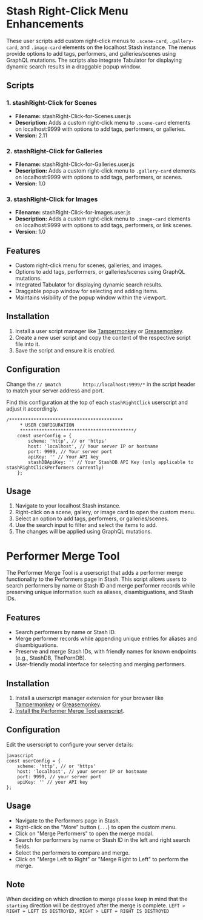 # Stash Right-Click Menu Enhancements

These user scripts add custom right-click menus to `.scene-card`, `.gallery-card`, and `.image-card` elements on the localhost Stash instance. The menus provide options to add tags, performers, and galleries/scenes using GraphQL mutations. The scripts also integrate Tabulator for displaying dynamic search results in a draggable popup window.

## Scripts

### 1. stashRight-Click for Scenes

- **Filename:** stashRight-Click-for-Scenes.user.js
- **Description:** Adds a custom right-click menu to `.scene-card` elements on localhost:9999 with options to add tags, performers, or galleries.
- **Version:** 2.11

### 2. stashRight-Click for Galleries

- **Filename:** stashRight-Click-for-Galleries.user.js
- **Description:** Adds a custom right-click menu to `.gallery-card` elements on localhost:9999 with options to add tags, performers, or scenes.
- **Version:** 1.0

### 3. stashRight-Click for Images

- **Filename:** stashRight-Click-for-Images.user.js
- **Description:** Adds a custom right-click menu to `.image-card` elements on localhost:9999 with options to add tags, performers, or link scenes.
- **Version:** 1.0

## Features

- Custom right-click menu for scenes, galleries, and images.
- Options to add tags, performers, or galleries/scenes using GraphQL mutations.
- Integrated Tabulator for displaying dynamic search results.
- Draggable popup window for selecting and adding items.
- Maintains visibility of the popup window within the viewport.

## Installation

1. Install a user script manager like [Tampermonkey](https://www.tampermonkey.net/) or [Greasemonkey](https://www.greasespot.net/).
2. Create a new user script and copy the content of the respective script file into it.
3. Save the script and ensure it is enabled.

## Configuration

Change the `// @match        http://localhost:9999/*` in the script header to match your server address and port.

Find this configuration at the top of each `stashRightClick` userscript and adjust it accordingly.

```
/******************************************
     * USER CONFIGURATION
     ******************************************/
    const userConfig = {
        scheme: 'http', // or 'https'
        host: 'localhost', // Your server IP or hostname
        port: 9999, // Your server port
        apiKey: '' // Your API key
        stashDBApiKey: '' // Your StashDB API Key (only applicable to stashRightClickPerformers currently)
    };
```
## Usage

1. Navigate to your localhost Stash instance.
2. Right-click on a scene, gallery, or image card to open the custom menu.
3. Select an option to add tags, performers, or galleries/scenes.
4. Use the search input to filter and select the items to add.
5. The changes will be applied using GraphQL mutations.


# Performer Merge Tool

The Performer Merge Tool is a userscript that adds a performer merge functionality to the Performers page in Stash. This script allows users to search performers by name or Stash ID and merge performer records while preserving unique information such as aliases, disambiguations, and Stash IDs.

## Features

- Search performers by name or Stash ID.
- Merge performer records while appending unique entries for aliases and disambiguations.
- Preserve and merge Stash IDs, with friendly names for known endpoints (e.g., StashDB, ThePornDB).
- User-friendly modal interface for selecting and merging performers.

## Installation

1. Install a userscript manager extension for your browser like [Tampermonkey](https://www.tampermonkey.net/) or [Greasemonkey](https://www.greasespot.net/).
2. [Install the Performer Merge Tool userscript]([https://github.com/Serechops/Serechops-Stash/raw/main/Stash_Userscripts/stashRightClick/stashRightClickPerformerMerge.user.js]).

## Configuration

Edit the userscript to configure your server details:

```
javascript
const userConfig = {
    scheme: 'http', // or 'https'
    host: 'localhost', // your server IP or hostname
    port: 9999, // your server port
    apiKey: '' // your API key
};
```

## Usage
- Navigate to the Performers page in Stash.
- Right-click on the "More" button (`...`) to open the custom menu.
- Click on "Merge Performers" to open the merge modal.
- Search for performers by name or Stash ID in the left and right search fields.
- Select the performers to compare and merge.
- Click on "Merge Left to Right" or "Merge Right to Left" to perform the merge.

## Note

When deciding on which direction to merge please keep in mind that the `starting` direction will be destroyed after the merge is complete.
`LEFT > RIGHT = LEFT IS DESTROYED, RIGHT > LEFT = RIGHT IS DESTROYED`
